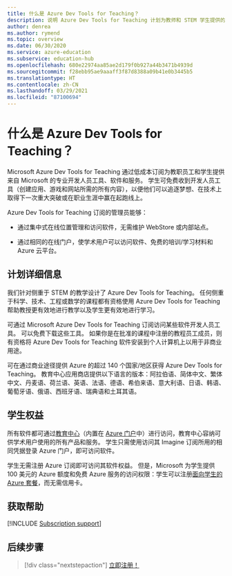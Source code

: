 ```yaml
---
title: 什么是 Azure Dev Tools for Teaching？
description: 说明 Azure Dev Tools for Teaching 计划为教师和 STEM 学生提供的权益。
author: denrea
ms.author: rymend
ms.topic: overview
ms.date: 06/30/2020
ms.service: azure-education
ms.subservice: education-hub
ms.openlocfilehash: 680e22974aa85ae2d179f0b927a44b3471b4939d
ms.sourcegitcommit: f28ebb95ae9aaaff3f87d8388a09b41e0b3445b5
ms.translationtype: HT
ms.contentlocale: zh-CN
ms.lasthandoff: 03/29/2021
ms.locfileid: "87100694"
---
```

# <a name="what-is-azure-dev-tools-for-teaching"></a>什么是 Azure Dev Tools for Teaching？

Microsoft Azure Dev Tools for Teaching 通过低成本订阅为教职员工和学生提供来自 Microsoft 的专业开发人员工具、软件和服务。 学生可免费收到开发人员工具（创建应用、游戏和网站所需的所有内容），以便他们可以追逐梦想、在技术上取得下一次重大突破或在职业生涯中赢在起跑线上。

Azure Dev Tools for Teaching 订阅的管理员能够：

- 通过集中式在线位置管理和访问软件，无需维护 WebStore 或内部站点。

- 通过相同的在线门户，使学术用户可以访问软件、免费的培训/学习材料和 Azure 云平台。

## <a name="program-details"></a>计划详细信息

我们针对侧重于 STEM 的教学设计了 Azure Dev Tools for Teaching。 任何侧重于科学、技术、工程或数学的课程都有资格使用 Azure Dev Tools for Teaching 帮助教授更有效地进行教学以及学生更有效地进行学习。 

可通过 Microsoft Azure Dev Tools for Teaching 订阅访问某些软件开发人员工具。 可以免费下载这些工具。 如果你是在批准的课程中注册的教程员工成员，则有资格将 Azure Dev Tools for Teaching 软件安装到个人计算机上以用于非商业用途。

可在通过商业途径提供 Azure 的超过 140 个国家/地区获得 Azure Dev Tools for Teaching。 教育中心应用商店提供以下语言的版本：阿拉伯语、简体中文、繁体中文、丹麦语、荷兰语、英语、法语、德语、希伯来语、意大利语、日语、韩语、葡萄牙语、俄语、西班牙语、瑞典语和土耳其语。

## <a name="student-benefits"></a>学生权益

所有软件都可通过[教育中心](https://azureforeducation.microsoft.com/devtools)（内置在 [Azure 门户](https://portal.azure.com/)中）进行访问，教育中心容纳可供学术用户使用的所有产品和服务。 学生只需使用访问其 Imagine 订阅所用的相同凭据登录 Azure 门户，即可访问软件。

学生无需注册 Azure 订阅即可访问其软件权益。 但是，Microsoft 为学生提供 100 美元的 Azure 额度和免费 Azure 服务的访问权限：学生可以注册[面向学生的 Azure 套餐](azure-students-program.md)，而无需信用卡。

## <a name="getting-help"></a>获取帮助

[!INCLUDE [Subscription support](../../../includes/edu-dev-tools-program-support.md)]

## <a name="next-steps"></a>后续步骤

> [!div class="nextstepaction"]
> [立即注册！](enroll-renew-subscription.md)
